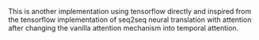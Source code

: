 This is another implementation using tensorflow directly and inspired from the tensorflow implementation of
seq2seq neural translation with attention after changing the vanilla attention mechanism into temporal attention.
